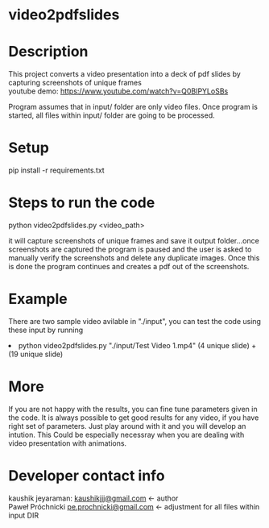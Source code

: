 # video2pdfslides
# Description
This project converts a video presentation into a deck of pdf slides by capturing screenshots of unique frames
<br> youtube demo: https://www.youtube.com/watch?v=Q0BIPYLoSBs

Program assumes that in input/ folder are only video files.
Once program is started, all files within input/ folder are going to be processed.

# Setup
pip install -r requirements.txt


# Steps to run the code
python video2pdfslides.py <video_path>

it will capture screenshots of unique frames and save it output folder...once screenshots are captured the program is paused and the user is asked to manually verify the screenshots and delete any duplicate images. Once this is done the program continues and creates a pdf out of the screenshots.

# Example
There are two sample video avilable in "./input", you can test the code using these input by running
<li>python video2pdfslides.py "./input/Test Video 1.mp4" (4 unique slide) + (19 unique slide)


# More
If you are not happy with the results, you can fine tune parameters given in the code. It is always possible to get good results for any video, if you have right set of parameters. Just play around with it and you will develop an intution. This Could be especially necessray when you are dealing with video presentation with animations.


# Developer contact info
kaushik jeyaraman: kaushikjjj@gmail.com <- author
<br>
Paweł Próchnicki pe.prochnicki@gmail.com <- adjustment for all files within input DIR



